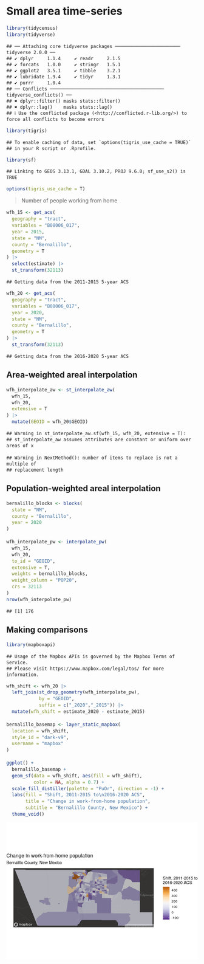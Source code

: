 # Small area time-series

``` r
library(tidycensus)
library(tidyverse)
```

    ## ── Attaching core tidyverse packages ──────────────────────── tidyverse 2.0.0 ──
    ## ✔ dplyr     1.1.4     ✔ readr     2.1.5
    ## ✔ forcats   1.0.0     ✔ stringr   1.5.1
    ## ✔ ggplot2   3.5.1     ✔ tibble    3.2.1
    ## ✔ lubridate 1.9.4     ✔ tidyr     1.3.1
    ## ✔ purrr     1.0.4     
    ## ── Conflicts ────────────────────────────────────────── tidyverse_conflicts() ──
    ## ✖ dplyr::filter() masks stats::filter()
    ## ✖ dplyr::lag()    masks stats::lag()
    ## ℹ Use the conflicted package (<http://conflicted.r-lib.org/>) to force all conflicts to become errors

``` r
library(tigris)
```

    ## To enable caching of data, set `options(tigris_use_cache = TRUE)`
    ## in your R script or .Rprofile.

``` r
library(sf)
```

    ## Linking to GEOS 3.13.1, GDAL 3.10.2, PROJ 9.6.0; sf_use_s2() is TRUE

``` r
options(tigris_use_cache = T)
```

> Number of people working from home

``` r
wfh_15 <- get_acs(
  geography = "tract", 
  variables = "B08006_017",
  year = 2015,
  state = "NM", 
  county = "Bernalillo", 
  geometry = T
) |> 
  select(estimate) |> 
  st_transform(32113)
```

    ## Getting data from the 2011-2015 5-year ACS

``` r
wfh_20 <- get_acs(
  geography = "tract", 
  variables = "B08006_017",
  year = 2020,
  state = "NM", 
  county = "Bernalillo", 
  geometry = T
) |> 
  st_transform(32113)
```

    ## Getting data from the 2016-2020 5-year ACS

## Area-weighted areal interpolation

``` r
wfh_interpolate_aw <- st_interpolate_aw(
  wfh_15,
  wfh_20,
  extensive = T
) |> 
  mutate(GEOID = wfh_20$GEOID)
```

    ## Warning in st_interpolate_aw.sf(wfh_15, wfh_20, extensive = T):
    ## st_interpolate_aw assumes attributes are constant or uniform over areas of x

    ## Warning in NextMethod(): number of items to replace is not a multiple of
    ## replacement length

## Population-weighted areal interpolation

``` r
bernalillo_blocks <- blocks(
  state = "NM",
  county = "Bernalillo",
  year = 2020
)

wfh_interpolate_pw <- interpolate_pw(
  wfh_15,
  wfh_20,
  to_id = "GEOID",
  extensive = T,
  weights = bernalillo_blocks,
  weight_column = "POP20",
  crs = 32113
)
nrow(wfh_interpolate_pw)
```

    ## [1] 176

## Making comparisons

``` r
library(mapboxapi)
```

    ## Usage of the Mapbox APIs is governed by the Mapbox Terms of Service.
    ## Please visit https://www.mapbox.com/legal/tos/ for more information.

``` r
wfh_shift <- wfh_20 |> 
  left_join(st_drop_geometry(wfh_interpolate_pw),
            by = "GEOID",
            suffix = c("_2020","_2015")) |> 
  mutate(wfh_shift = estimate_2020 - estimate_2015)

bernalillo_basemap <- layer_static_mapbox(
  location = wfh_shift,
  style_id = "dark-v9",
  username = "mapbox"
)

ggplot() +
  bernalillo_basemap +
  geom_sf(data = wfh_shift, aes(fill = wfh_shift),
          color = NA, alpha = 0.7) +
  scale_fill_distiller(palette = "PuOr", direction = -1) +
  labs(fill = "Shift, 2011-2015 to\n2016-2020 ACS",
       title = "Change in work-from-home population",
       subtitle = "Bernalillo County, New Mexico") +
  theme_void()
```

![](07.3-SmallAreaTimeSeries_files/figure-gfm/unnamed-chunk-5-1.png)<!-- -->
